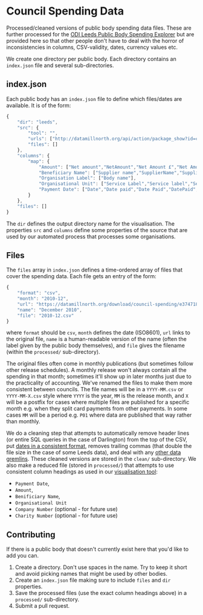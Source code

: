 # Council Spending Data

Processed/cleaned versions of public body spending data files. These are further processed for the [ODI Leeds Public Body Spending Explorer](https://odileeds.org/projects/council-spending/) but are provided here so that other people don't have to deal with the horror of inconsistencies in columns, CSV-validity, dates, currency values etc.

We create one directory per public body. Each directory contains an `index.json` file and several sub-directories.

## index.json

Each public body has an `index.json` file to define which files/dates are available. It is of the form:

```javascript
{
	"dir": "leeds",
	"src": {
		"tool": "",
		"urls": ["http://datamillnorth.org/api/action/package_show?id=council-spending"],
		"files": []
	},
	"columns": {
		"map": {
			"Amount": ["Net amount","NetAmount","Net Amount £","Net Amount"],
			"Beneficiary Name": ["Supplier name","SupplierName","Supplier Name","Benificiary Name"],
			"Organisation Label": ["Body name"],
			"Organisational Unit": ["Service Label","Service label","ServiceLabel"],
			"Payment Date": ["Date","Date paid","Date Paid","DatePaid","Payment date"]
		}
	},
	"files": []
}
```

The `dir` defines the output directory name for the visualisation. The properties `src` and `columns` define some properties of the source that are used by our automated process that processes some organisations. 

## Files 

The `files` array in `index.json` defines a time-ordered array of files that cover the spending data. Each file gets an entry of the form:

```javascript
{
	"format": "csv",
	"month": "2010-12",
	"url": "https://datamillnorth.org/download/council-spending/e374718a-e01a-430d-8650-bbe15cd638f4/spending_2010_12.csv",
	"name": "December 2010",
	"file": "2010-12.csv"
}
```

where `format` should be `csv`, `month` defines the date (ISO8601), `url` links to the original file, `name` is a human-readable version of the name (often the label given by the public body themselves), and `file` gives the filename (within the `processed/` sub-directory).

The original files often come in monthly publications (but sometimes follow other release schedules). A monthly release won't always contain all the spending in that month; sometimes it'll show up in later months just due to the practicality of accounting. We've renamed the files to make them more consistent between councils. The file names will be in a `YYYY-MM.csv` or `YYYY-MM-X.csv` style where `YYYY` is the year, `MM` is the release month, and `X` will be a postfix for cases where multiple files are published for a specific month e.g. when they split card payments from other payments. In some cases `MM` will be a period e.g. `P01` where data are published that way rather than monthly.

We do a cleaning step that attempts to automatically remove header lines (or entire SQL queries in the case of Darlington) from the top of the CSV, put [dates in a consistent format](https://github.com/odileeds/open-data-tips#dates), removes trailing commas (that double the file size in the case of some Leeds data), and deal with any [other data gremlins](https://docs.google.com/document/d/1WEf54JwSnOcUV7F70AXVkg50LzDuD3lFSAAa47nX4F0/edit). These cleaned versions are stored in the `clean/` sub-directory. We also make a reduced file (stored in `processed/`) that attempts to use consistent column headings as used in our [visualisation tool](https://odileeds.org/projects/council-spending/):

  * `Payment Date`,
  * `Amount`,
  * `Benificiary Name`,
  * `Organisational Unit`
  * `Company Number` (optional - for future use)
  * `Charity Number` (optional - for future use)

## Contributing

If there is a public body that doesn't currently exist here that you'd like to add you can. 

1. Create a directory. Don't use spaces in the name. Try to keep it short and avoid picking names that might be used by other bodies.
2. Create an `index.json` file making sure to include `files` and `dir` properties.
3. Save the processed files (use the exact column headings above) in a `processed/` sub-directory.
4. Submit a pull request.
